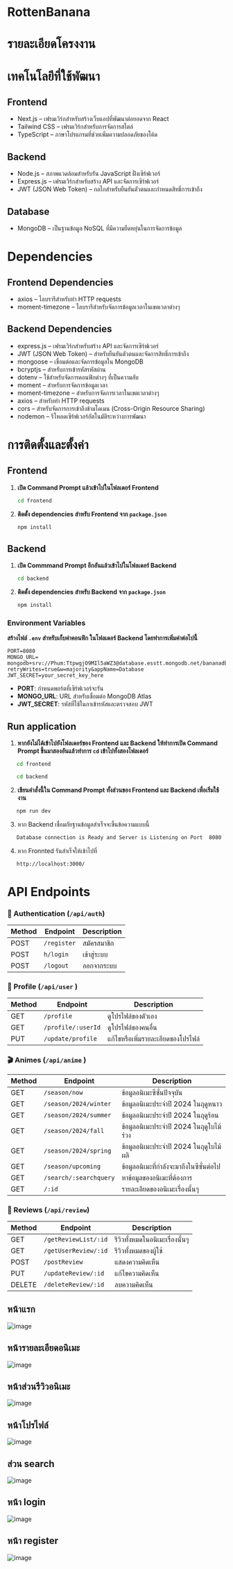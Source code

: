 # RottenBanana

# รายละเอียดโครงงาน


# เทคโนโลยีที่ใช้พัฒนา
## Frontend
- Next.js – เฟรมเวิร์กสำหรับสร้างเว็บแอปที่พัฒนาต่อยอดจาก React
- Tailwind CSS – เฟรมเวิร์กสำหรับการจัดการสไตล์
- TypeScript – ภาษาโปรแกรมที่ช่วยเพิ่มความปลอดภัยของโค้ด
## Backend
- Node.js – สภาพแวดล้อมสำหรับรัน JavaScript ฝั่งเซิร์ฟเวอร์
- Express.js – เฟรมเวิร์กสำหรับสร้าง API และจัดการเซิร์ฟเวอร์
- JWT (JSON Web Token) – กลไกสำหรับยืนยันตัวตนและกำหนดสิทธิ์การเข้าถึง
## Database
- MongoDB – เป็นฐานข้อมูล NoSQL ที่มีความยืดหยุ่นในการจัดการข้อมูล

# Dependencies
## Frontend Dependencies
- axios – ไลบรารีสำหรับทำ HTTP requests
- moment-timezone – ไลบรารีสำหรับจัดการข้อมูลเวลาในเขตเวลาต่างๆ
## Backend Dependencies
- express.js – เฟรมเวิร์กสำหรับสร้าง API และจัดการเซิร์ฟเวอร์
- JWT (JSON Web Token) – สำหรับยืนยันตัวตนและจัดการสิทธิ์การเข้าถึง
- mongoose – เชื่อมต่อและจัดการข้อมูลใน MongoDB
- bcryptjs – สำหรับการเข้ารหัสรหัสผ่าน
- dotenv – ใช้สำหรับจัดการคอนฟิกต่างๆ ที่เป็นความลับ
- moment – สำหรับการจัดการข้อมูลเวลา
- moment-timezone – สำหรับการจัดการเวลาในเขตเวลาต่างๆ
- axios – สำหรับทำ HTTP requests
- cors – สำหรับจัดการการเข้าถึงข้ามโดเมน (Cross-Origin Resource Sharing)
- nodemon – รีโหลดเซิร์ฟเวอร์อัตโนมัติระหว่างการพัฒนา

# การติดตั้งและตั้งค่า
## Frontend
1. **เปิด Command Prompt แล้วเข้าไปในโฟลเดอร์ Frontend**
   ```bash
   cd frontend
   ```

2. **ติดตั้ง dependencies สำหรับ Frontend จาก `package.json`**
   ```bash
   npm install
   ```

## Backend
1. **เปิด Commmand Prompt อีกอันแล้วเข้าไปในโฟลเดอร์ Backend**
   ```cmd
   cd backend
   ```

2. **ติดตั้ง dependencies สำหรับ Backend จาก `package.json`**
   ```cmd
   npm install
   ```
### Environment Variables
**สร้างไฟล์ `.env` สำหรับเก็บค่าคอนฟิก ในโฟลเดอร์ Backend โดยทำการเพิ่มค่าต่อไปนี้**
   ```text
   PORT=8080
   MONGO_URL= mongodb+srv://Phum:TtpwgjO9MIl5aWZ3@database.esstt.mongodb.net/bananadb?retryWrites=true&w=majority&appName=Database
   JWT_SECRET=your_secret_key_here
   ```
   - **PORT**: กำหนดพอร์ตที่เซิร์ฟเวอร์จะรัน
   - **MONGO_URL**: URL สำหรับเชื่อมต่อ MongoDB Atlas
   - **JWT_SECRET**: รหัสที่ใช้ในกาเข้ารหัสและตรวจสอบ JWT
## Run application
1. **หากยังไม่ได้เข้าไปยังโฟลเดอร์ของ Frontend และ Backend ให้ทำการเปิด Command Prompt ขึ้นมาสองอันแล้วทำการ `cd` เข้าไปทั้งสองโฟลเดอร์**
```cmd
   cd frontend
```
```cmd
   cd backend
```
2. **เขียนคำสั่งนี้ใน Command Prompt ทั้งส่วนของ Frontend และ Backend เพื่อเริ่มใช้งาน**
```cmd
   npm run dev
```
3. หาก Backend เชื่อมกัยฐานข้อมูลสำเร็จจะขึ้นข้อความแบบนี้
```cmd
   Database connection is Ready and Server is Listening on Port  8080
```
4. หาก Fronnted รันสำเร็จให้เข้าไปที่
```cmd
   http://localhost:3000/
```
# API Endpoints

### 🔐 Authentication (`/api/auth`)

| Method | Endpoint               | Description |
|--------|------------------------|-------------|
| POST   | `/register`   | สมัครสมาชิก |
| POST   | `h/login`      | เข้าสู่ระบบ |
| POST   | `/logout`     | ออกจากระบบ |

### 👤 Profile (`/api/user` )

| Method | Endpoint                     | Description |
|--------|------------------------------|-------------|
| GET    | `/profile`          | ดูโปรไฟล์ของตัวเอง |
| GET    | `/profile/:userId`  | ดูโปรไฟล์ของคนอื่น |
| PUT    | `/update/profile`   | แก้ไขหรือเพิ่มรายละเอียดของโปรไฟล์ |

### 🎬 Animes (`/api/anime` )

| Method | Endpoint                           | Description |
|--------|------------------------------------|-------------|
| GET    | `/season/now`           | ข้อมูลอนิเมะซีซั่นปัจจุบัน |
| GET    | `/season/2024/winter`   | ข้อมูลอนิเมะประจำปี 2024 ในฤดูหนาว |
| GET    | `/season/2024/summer`   | ข้อมูลอนิเมะประจำปี 2024 ในฤดูร้อน |
| GET    | `/season/2024/fall`     | ข้อมูลอนิเมะประจำปี 2024 ในฤดูใบไม้ร่วง |
| GET    | `/season/2024/spring`   | ข้อมูลอนิเมะประจำปี 2024 ในฤดูใบไม้ผลิ |
| GET    | `/season/upcoming`      | ข้อมูลอนิเมะที่กำลังจะมาถึงในซีซั่นต่อไป |
| GET    | `/search/:searchquery`  | หาข้อมูลของอนิเมะที่ต้องการ|
| GET    | `/:id`                  | รายละเอียดของอนิเมะเรื่องนั้นๆ |

### 📝 Reviews (`/api/review`)

| Method | Endpoint                          | Description |
|--------|-----------------------------------|-------------|
| GET    | `/getReviewList/:id`  | รีวิวทั้งหมดในอนิเมะเรื่องนั้นๆ |
| GET    | `/getUserReview/:id`  | รีวิวทั้งหมดของผู้ใช้ |
| POST   | `/postReview`         | แสดงความคิดเห็น |
| PUT    | `/updateReview/:id`   | แก้ไขความคิดเห็น |
| DELETE | `/deleteReview/:id`   | ลบความคิดเห็น |


## หน้าแรก
![image](frontend\public\bananaScore\หน้าแรก.png)

## หน้ารายละเอียดอนิเมะ
![image](frontend\public\bananaScore\หน้ารายละเอียดอนิเมะ.png)

## หน้าส่วนรีวิวอนิเมะ
![image](frontend\public\bananaScore\หน้าส่วนรีวิวอนิเมะ.png)

## หน้าโปรไฟล์
![image](frontend\public\bananaScore\หน้าโปรไฟล์.png)

## ส่วน search
![image](frontend\public\bananaScore\ส่วนsearch.png)

## หน้า login
![image](frontend\public\bananaScore\หน้าlogin.png)

## หน้า register
![image](frontend\public\bananaScore\หน้าregister.png)
